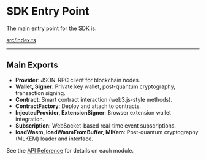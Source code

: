 # SDK Entry Point

The main entry point for the SDK is:

[src/index.ts](../src/index.ts)

---

## Main Exports

- **Provider**: JSON-RPC client for blockchain nodes.
- **Wallet, Signer**: Private key wallet, post-quantum cryptography, transaction signing.
- **Contract**: Smart contract interaction (web3.js-style methods).
- **ContractFactory**: Deploy and attach to contracts.
- **InjectedProvider, ExtensionSigner**: Browser extension wallet integration.
- **Subscription**: WebSocket-based real-time event subscriptions.
- **loadWasm, loadWasmFromBuffer, MlKem**: Post-quantum cryptography (MLKEM) loader and interface.

See the [API Reference](API_REFERENCE.md) for details on each module. 
